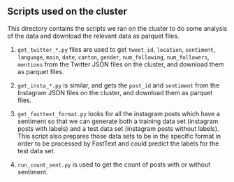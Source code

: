## Scripts used on the cluster

This directory contains the scripts we ran on the cluster to do some analysis of the data and download the relevant data as parquet files. 

1. `get_twitter_*.py` files are used to get `tweet_id`, `location`, `sentiment`, `language`, `main`, `date`, `canton`, `gender`, `num_following`, `num_followers`, `mentions` from the Twitter JSON files on the cluster, and download them as parquet files.

2. `get_insta_*.py` is similar, and gets the `post_id` and `sentiment` from the Instagram JSON files on the cluster, and download them as parquet files.

3. `get_fasttext_format.py` looks for all the instagram posts which have a sentiment so that we can generate both a training data set (instagram posts with labels) and a test data set (instagram posts without labels). This script also prepares those data sets to be in the specific format in order to be processed by FastText and could predict the labels for the test data set.

4. `run_count_sent.py` is used to get the count of posts with or without sentiment.